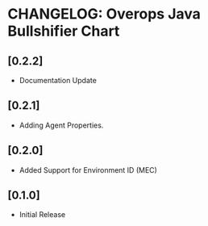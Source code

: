 # CHANGELOG: Overops Java Bullshifier Chart

## [0.2.2]
- Documentation Update

## [0.2.1]
- Adding Agent Properties.

## [0.2.0]
- Added Support for Environment ID (MEC)

## [0.1.0]
- Initial Release
